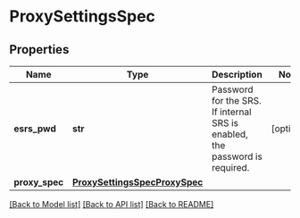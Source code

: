 # ProxySettingsSpec

## Properties
Name | Type | Description | Notes
------------ | ------------- | ------------- | -------------
**esrs_pwd** | **str** | Password for the SRS. If internal SRS is enabled, the password is required. | [optional] 
**proxy_spec** | [**ProxySettingsSpecProxySpec**](ProxySettingsSpecProxySpec.md) |  | 

[[Back to Model list]](../README.md#documentation-for-models) [[Back to API list]](../README.md#documentation-for-api-endpoints) [[Back to README]](../README.md)

